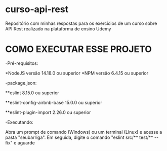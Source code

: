 # curso-api-rest
Repositório com minhas respostas para os exercícios de um curso sobre API Rest realizado na plataforma de ensino Udemy

# COMO EXECUTAR ESSE PROJETO

-Pré-requisitos:

*NodeJS versão 14.18.0 ou superior
*NPM versão 6.4.15 ou superior

-package.json:

**eslint 8.15.0 ou superior

**eslint-config-airbnb-base 15.0.0 ou superior

**eslint-plugin-import 2.26.0 ou superior

-Executando:

Abra um prompt de comando (Windows) ou um terminal (Linux) e acesse a pasta "seubarriga". Em seguida, 
digite o comando "eslint src/** test/** --fix" e aguarde
